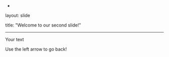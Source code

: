 -

layout: slide

title: "Welcome to our second slide!"

---

Your text

Use the left arrow to go back!

